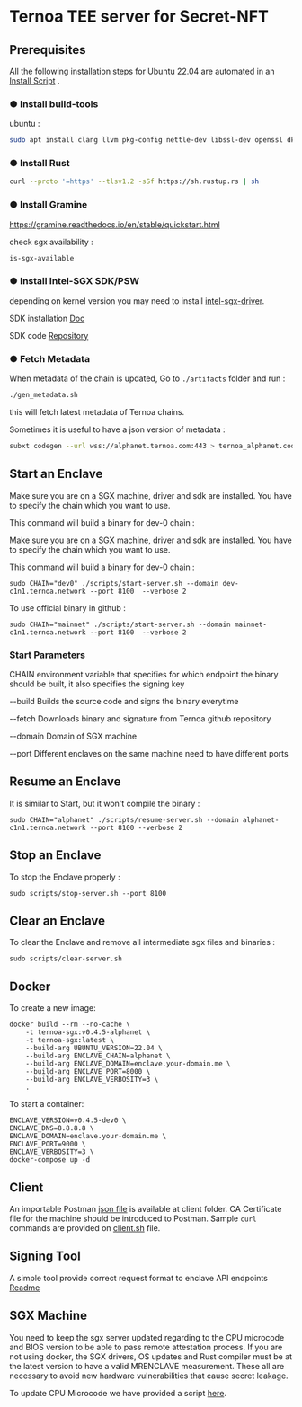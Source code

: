 # Ternoa TEE server for Secret-NFT

## Prerequisites

All the following installation steps for Ubuntu 22.04 are automated in an [Install Script](./install.sh) .

### ● Install build-tools

ubuntu :  

```bash
sudo apt install clang llvm pkg-config nettle-dev libssl-dev openssl dkms
```

### ● Install Rust

```bash
curl --proto '=https' --tlsv1.2 -sSf https://sh.rustup.rs | sh
```

### ● Install Gramine

<https://gramine.readthedocs.io/en/stable/quickstart.html>

check sgx availability :

```bash
is-sgx-available
```

### ● Install Intel-SGX SDK/PSW

depending on kernel version you may need to install [intel-sgx-driver](https://github.com/intel/linux-sgx-driver).

SDK installation [Doc](https://download.01.org/intel-sgx/latest/linux-latest/docs/Intel_SGX_SW_Installation_Guide_for_Linux.pdf)

SDK code [Repository](https://github.com/intel/linux-sgx)

### ● Fetch Metadata

When metadata of the chain is updated, Go to ```./artifacts``` folder and run :

```bash
./gen_metadata.sh
```

this will fetch latest metadata of Ternoa chains.

Sometimes it is useful to have a json version of metadata :

```bash
subxt codegen --url wss://alphanet.ternoa.com:443 > ternoa_alphanet.code
```

## Start an Enclave

Make sure you are on a SGX machine, driver and sdk are installed.
You have to specify the chain which you want to use.

This command will build a binary for dev-0 chain :

Make sure you are on a SGX machine, driver and sdk are installed.
You have to specify the chain which you want to use.

This command will build a binary for dev-0 chain :

```shell
sudo CHAIN="dev0" ./scripts/start-server.sh --domain dev-c1n1.ternoa.network --port 8100  --verbose 2
```

To use official binary in github :

```shell
sudo CHAIN="mainnet" ./scripts/start-server.sh --domain mainnet-c1n1.ternoa.network --port 8100  --verbose 2
```

### Start Parameters

 CHAIN         environment variable that specifies for which endpoint the binary should be built, it also specifies the signing key

 --build       Builds the source code and signs the binary everytime

 --fetch       Downloads binary and signature from Ternoa github repository

 --domain      Domain of SGX machine

 --port        Different enclaves on the same machine need to have different ports

## Resume an Enclave

It is similar to Start, but it won't compile the binary :

```shell
sudo CHAIN="alphanet" ./scripts/resume-server.sh --domain alphanet-c1n1.ternoa.network --port 8100 --verbose 2
```

## Stop an Enclave

To stop the Enclave properly :

```shell
sudo scripts/stop-server.sh --port 8100
```

## Clear an Enclave

To clear the Enclave and remove all intermediate sgx files and binaries :

```shell
sudo scripts/clear-server.sh
```

## Docker

To create a new image:

```shell
docker build --rm --no-cache \
    -t ternoa-sgx:v0.4.5-alphanet \
    -t ternoa-sgx:latest \
    --build-arg UBUNTU_VERSION=22.04 \
    --build-arg ENCLAVE_CHAIN=alphanet \
    --build-arg ENCLAVE_DOMAIN=enclave.your-domain.me \
    --build-arg ENCLAVE_PORT=8000 \
    --build-arg ENCLAVE_VERBOSITY=3 \
    .
```

To start a container:

```shell
ENCLAVE_VERSION=v0.4.5-dev0 \
ENCLAVE_DNS=8.8.8.8 \
ENCLAVE_DOMAIN=enclave.your-domain.me \
ENCLAVE_PORT=9000 \
ENCLAVE_VERBOSITY=3 \
docker-compose up -d

```

## Client

An importable Postman [json file](./client/postman.json) is available at client folder. CA Certificate file for the machine should be introduced to Postman.
Sample ```curl``` commands are provided on [client.sh](./client/client.sh) file.

## Signing Tool

A simple tool provide correct request format to enclave API endpoints
[Readme](./tools/README.md)

## SGX Machine

You need to keep the sgx server updated regarding to the CPU microcode and BIOS version to be able to pass remote attestation process.
If you are not using docker, the SGX drivers, OS updates and Rust compiler must be at the latest version to have a valid MRENCLAVE measurement.
These all are necessary to avoid new hardware vulnerabilities that cause secret leakage.

To update CPU Microcode we have provided a script [here](scripts/sgx-microcode-update.sh).

